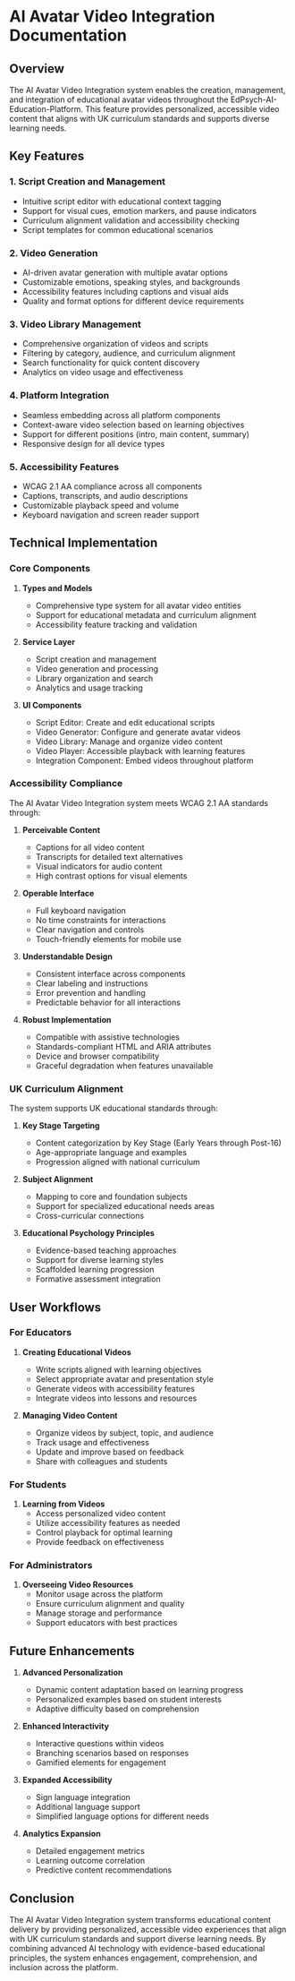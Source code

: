 # AI Avatar Video Integration Documentation

## Overview

The AI Avatar Video Integration system enables the creation, management, and integration of educational avatar videos throughout the EdPsych-AI-Education-Platform. This feature provides personalized, accessible video content that aligns with UK curriculum standards and supports diverse learning needs.

## Key Features

### 1. Script Creation and Management
- Intuitive script editor with educational context tagging
- Support for visual cues, emotion markers, and pause indicators
- Curriculum alignment validation and accessibility checking
- Script templates for common educational scenarios

### 2. Video Generation
- AI-driven avatar generation with multiple avatar options
- Customizable emotions, speaking styles, and backgrounds
- Accessibility features including captions and visual aids
- Quality and format options for different device requirements

### 3. Video Library Management
- Comprehensive organization of videos and scripts
- Filtering by category, audience, and curriculum alignment
- Search functionality for quick content discovery
- Analytics on video usage and effectiveness

### 4. Platform Integration
- Seamless embedding across all platform components
- Context-aware video selection based on learning objectives
- Support for different positions (intro, main content, summary)
- Responsive design for all device types

### 5. Accessibility Features
- WCAG 2.1 AA compliance across all components
- Captions, transcripts, and audio descriptions
- Customizable playback speed and volume
- Keyboard navigation and screen reader support

## Technical Implementation

### Core Components

1. **Types and Models**
   - Comprehensive type system for all avatar video entities
   - Support for educational metadata and curriculum alignment
   - Accessibility feature tracking and validation

2. **Service Layer**
   - Script creation and management
   - Video generation and processing
   - Library organization and search
   - Analytics and usage tracking

3. **UI Components**
   - Script Editor: Create and edit educational scripts
   - Video Generator: Configure and generate avatar videos
   - Video Library: Manage and organize video content
   - Video Player: Accessible playback with learning features
   - Integration Component: Embed videos throughout platform

### Accessibility Compliance

The AI Avatar Video Integration system meets WCAG 2.1 AA standards through:

1. **Perceivable Content**
   - Captions for all video content
   - Transcripts for detailed text alternatives
   - Visual indicators for audio content
   - High contrast options for visual elements

2. **Operable Interface**
   - Full keyboard navigation
   - No time constraints for interactions
   - Clear navigation and controls
   - Touch-friendly elements for mobile use

3. **Understandable Design**
   - Consistent interface across components
   - Clear labeling and instructions
   - Error prevention and handling
   - Predictable behavior for all interactions

4. **Robust Implementation**
   - Compatible with assistive technologies
   - Standards-compliant HTML and ARIA attributes
   - Device and browser compatibility
   - Graceful degradation when features unavailable

### UK Curriculum Alignment

The system supports UK educational standards through:

1. **Key Stage Targeting**
   - Content categorization by Key Stage (Early Years through Post-16)
   - Age-appropriate language and examples
   - Progression aligned with national curriculum

2. **Subject Alignment**
   - Mapping to core and foundation subjects
   - Support for specialized educational needs areas
   - Cross-curricular connections

3. **Educational Psychology Principles**
   - Evidence-based teaching approaches
   - Support for diverse learning styles
   - Scaffolded learning progression
   - Formative assessment integration

## User Workflows

### For Educators

1. **Creating Educational Videos**
   - Write scripts aligned with learning objectives
   - Select appropriate avatar and presentation style
   - Generate videos with accessibility features
   - Integrate videos into lessons and resources

2. **Managing Video Content**
   - Organize videos by subject, topic, and audience
   - Track usage and effectiveness
   - Update and improve based on feedback
   - Share with colleagues and students

### For Students

1. **Learning from Videos**
   - Access personalized video content
   - Utilize accessibility features as needed
   - Control playback for optimal learning
   - Provide feedback on effectiveness

### For Administrators

1. **Overseeing Video Resources**
   - Monitor usage across the platform
   - Ensure curriculum alignment and quality
   - Manage storage and performance
   - Support educators with best practices

## Future Enhancements

1. **Advanced Personalization**
   - Dynamic content adaptation based on learning progress
   - Personalized examples based on student interests
   - Adaptive difficulty based on comprehension

2. **Enhanced Interactivity**
   - Interactive questions within videos
   - Branching scenarios based on responses
   - Gamified elements for engagement

3. **Expanded Accessibility**
   - Sign language integration
   - Additional language support
   - Simplified language options for different needs

4. **Analytics Expansion**
   - Detailed engagement metrics
   - Learning outcome correlation
   - Predictive content recommendations

## Conclusion

The AI Avatar Video Integration system transforms educational content delivery by providing personalized, accessible video experiences that align with UK curriculum standards and support diverse learning needs. By combining advanced AI technology with evidence-based educational principles, the system enhances engagement, comprehension, and inclusion across the platform.
